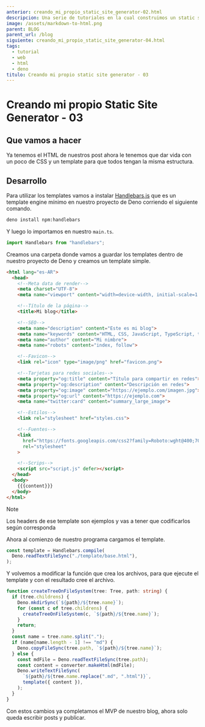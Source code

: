 ```yaml
---
anterior: creando_mi_propio_static_site_generator-02.html
descripcion: Una serie de tutoriales en la cual construimos un static site generator.
image: /assets/markdown-to-html.png
parent: BLOG
parent_url: /blog
siguiente: creando_mi_propio_static_site_generator-04.html
tags:
  - tutorial
  - web
  - html
  - deno
titulo: Creando mi propio static site generator - 03
---
```


# Creando mi propio Static Site Generator - 03

## Que vamos a hacer

Ya tenemos el HTML de nuestros post ahora le tenemos que dar vida con un poco de CSS y un template para que todos tengan la misma estructura.

## Desarrollo

Para utilizar los templates vamos a instalar [Handlebars.js](https://handlebarsjs.com) que es un template engine mínimo en nuestro proyecto de Deno corriendo el siguiente comando.

```bash
deno install npm:handlebars
```

Y luego lo importamos en nuestro `main.ts`.

```ts
import Handlebars from "handlebars";
```

Creamos una carpeta donde vamos a guardar los templates dentro de nuestro proyecto de Deno y creamos un template simple.

```html
<html lang="es-AR">
  <head>
    <!--Meta data de render-->
    <meta charset="UTF-8">
    <meta name="viewport" content="width=device-width, initial-scale=1.0">

    <!--Título de la página-->
    <title>Mi blog</title>

    <!--SEO-->
    <meta name="description" content="Este es mi blog">
    <meta name="keywords" content="HTML, CSS, JavaScript, TypeScript, tutorial">
    <meta name="author" content="Mi nimbre">
    <meta name="robots" content="index, follow">

    <!--Favicon-->
    <link rel="icon" type="image/png" href="favicon.png">

    <!--Tarjetas para redes sociales-->
    <meta property="og:title" content="Título para compartir en redes">
    <meta property="og:description" content="Descripción en redes">
    <meta property="og:image" content="https://ejemplo.com/imagen.jpg">
    <meta property="og:url" content="https://ejemplo.com">
    <meta name="twitter:card" content="summary_large_image">

    <!--Estilos-->
    <link rel="stylesheet" href="styles.css">

    <!--Fuentes-->
    <link
      href="https://fonts.googleapis.com/css2?family=Roboto:wght@400;700&display=swap"
      rel="stylesheet"
    >

    <!--Scrips-->
    <script src="script.js" defer></script>
  </head>
  <body>
    {{{content}}}
  </body>
</html>
```

> [!NOTE]
> Los headers de ese template son ejemplos y vas a tener que codificarlos según corresponda

Ahora al comienzo de nuestro programa cargamos el template.

```ts
const template = Handlebars.compile(
  Deno.readTextFileSync("./template/base.html"),
);
```

Y volvemos a modificar la función que crea los archivos, para que ejecute el template y con el resultado cree el archivo.

```ts
function createTreeOnFileSystem(tree: Tree, path: string) {
  if (tree.childrens) {
    Deno.mkdirSync(`${path}/${tree.name}`);
    for (const c of tree.childrens) {
      createTreeOnFileSystem(c, `${path}/${tree.name}`);
    }
    return;
  }
  const name = tree.name.split(".");
  if (name[name.length - 1] !== "md") {
    Deno.copyFileSync(tree.path, `${path}/${tree.name}`);
  } else {
    const mdFile = Deno.readTextFileSync(tree.path);
    const content = converter.makeHtml(mdFile);
    Deno.writeTextFileSync(
      `${path}/${tree.name.replace(".md", ".html")}`,
      template({ content }),
    );
  }
}
```

Con estos cambios ya completamos el MVP de nuestro blog, ahora solo queda escribir posts y publicar.
